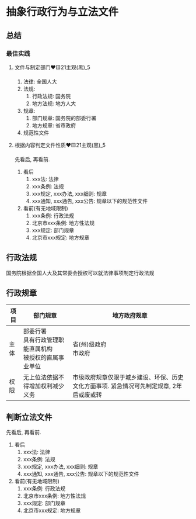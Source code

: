 # 抽象行政行为与立法文件

## 总结

### 最佳实践

1. 文件与制定部门❤️🟨21主观(黑)_5
    1. 法律: 全国人大
    2. 法规:
        1. 行政法规: 国务院
        2. 地方法规: 地方人大
    3. 规章:
        1. 部门规章: 国务院的部委行署
        2. 地方规章: 省市政府
    4. 规范性文件
2. 根据内容判定文件性质❤️🟨21主观(黑)_5
    
    先看后, 再看前.

    1. 看后
        1. xxx法: 法律
        2. xxx条例: 法规
        3. xxx规定, xxx办法, xxx细则: 规章
        4. xxx通知, xxx通告, xxx公告: 规章以下的规范性文件
    2. 看前(有无地域限制)
        1. xxx条例: 行政法规
        2. 北京市xxx条例: 地方性法规
        3. xxx规定: 部门规章
        4. 北京市xxx规定: 地方规章



## 行政法规

国务院根据全国人大及其常委会授权可以就法律事项制定行政法规

## 行政规章

项目|部门规章|地方政府规章
--|--|--
主体|部委行署<br>具有行政管理职能直属机构<br>被授权的直属事业单位|省(州)级政府<br>市政府
权限|无上位法依据不得增加权利减少义务|市级政府规章仅限于城乡建设、环保、历史文化方面事项. 紧急情况可先制定规章, 2年后或废或转


## 判断立法文件
先看后, 再看前.

1. 看后
    1. xxx法: 法律
    2. xxx条例: 法规
    3. xxx规定, xxx办法, xxx细则: 规章
    4. xxx通知, xxx通告, xxx公告: 规章以下的规范性文件
2. 看前(有无地域限制)
    1. xxx条例: 行政法规
    2. 北京市xxx条例: 地方性法规
    3. xxx规定: 部门规章
    4. 北京市xxx规定: 地方规章